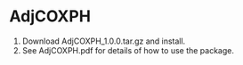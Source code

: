 # AdjCOXPH

1. Download AdjCOXPH_1.0.0.tar.gz and install.
2. See AdjCOXPH.pdf for details of how to use the package.
